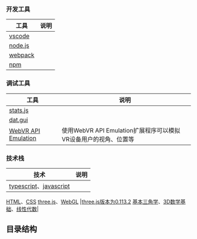 
### 开发工具
工具 | 说明 
----|-----
[vscode](https://code.visualstudio.com/) |
[node.js](http://nodejs.cn/) | 
[webpack](https://webpack.docschina.org/) | 
[npm](https://docs.npmjs.com/) | 

### 调试工具
工具 | 说明
----|----
[stats.js](https://github.com/mrdoob/stats.js)|
[dat.gui](https://github.com/dataarts/dat.gui)|
[WebVR API Emulation](https://chrome.google.com/webstore/detail/webvr-api-emulation/gbdnpaebafagioggnhkacnaaahpiefil)|使用WebVR API Emulation扩展程序可以模拟VR设备用户的视角、位置等

### 技术栈
技术 | 说明 
----|-----
[typescript](https://www.tslang.cn/docs/home.html)、[javascript](https://developer.mozilla.org/zh-CN/docs/Web/JavaScript/Guide) |
[HTML](https://developer.mozilla.org/zh-CN/docs/Web/HTML)、[CSS](https://developer.mozilla.org/zh-CN/docs/Web/CSS)
[three.js](https://threejs.org/)、[WebGL](https://book.douban.com/subject/25909351/) |[three.js版本为0.113.2](https://github.com/mrdoob/three.js/releases/tag/r113)
[基本三角学](http://open.163.com/newview/movie/courseintro?newurl=%2Fspecial%2FKhan%2Ftrigonometry.html)、[3D数学基础](https://book.douban.com/subject/1400419/)、[线性代数](http://immersivemath.com/ila/index.html)|

## 目录结构
